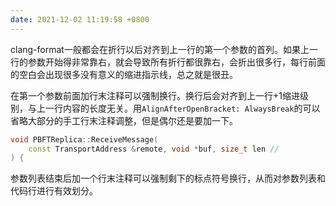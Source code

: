 ```yaml
---
date: 2021-12-02 11:19:58 +0800
---
```

<!-- more -->

clang-format一般都会在折行以后对齐到上一行的第一个参数的首列。如果上一行的参数开始得非常靠右，就会导致所有折行都很靠右，会折出很多行，每行前面的空白会出现很多没有意义的缩进指示线，总之就是很丑。

在第一个参数前面加行末注释可以强制换行。换行后会对齐到上一行+1缩进级别，与上一行内容的长度无关。用`AlignAfterOpenBracket: AlwaysBreak`的可以省略大部分的手工行末注释调整，但是偶尔还是要加一下。

```c++
void PBFTReplica::ReceiveMessage(
    const TransportAddress &remote, void *buf, size_t len //
) {
```

参数列表结束后加一个行末注释可以强制剩下的标点符号换行，从而对参数列表和代码行进行有效划分。
